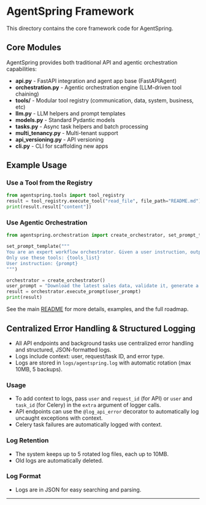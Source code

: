 # AgentSpring Framework

This directory contains the core framework code for AgentSpring.

## Core Modules
AgentSpring provides both traditional API and agentic orchestration capabilities:
- **api.py** - FastAPI integration and agent app base (FastAPIAgent)
- **orchestration.py** - Agentic orchestration engine (LLM-driven tool chaining)
- **tools/** - Modular tool registry (communication, data, system, business, etc)
- **llm.py** - LLM helpers and prompt templates
- **models.py** - Standard Pydantic models
- **tasks.py** - Async task helpers and batch processing
- **multi_tenancy.py** - Multi-tenant support
- **api_versioning.py** - API versioning
- **cli.py** - CLI for scaffolding new apps

## Example Usage

### Use a Tool from the Registry
```python
from agentspring.tools import tool_registry
result = tool_registry.execute_tool("read_file", file_path="README.md")
print(result.result["content"])
```

### Use Agentic Orchestration
```python
from agentspring.orchestration import create_orchestrator, set_prompt_template

set_prompt_template("""
You are an expert workflow orchestrator. Given a user instruction, output a JSON list of tool steps.
Only use these tools: {tools_list}
User instruction: {prompt}
""")

orchestrator = create_orchestrator()
user_prompt = "Download the latest sales data, validate it, generate a report, and notify analytics."
result = orchestrator.execute_prompt(user_prompt)
print(result)
```

See the main [README](../README.md) for more details, examples, and the full roadmap. 

## Centralized Error Handling & Structured Logging

- All API endpoints and background tasks use centralized error handling and structured, JSON-formatted logs.
- Logs include context: user, request/task ID, and error type.
- Logs are stored in `logs/agentspring.log` with automatic rotation (max 10MB, 5 backups).

### Usage
- To add context to logs, pass `user` and `request_id` (for API) or `user` and `task_id` (for Celery) in the `extra` argument of logger calls.
- API endpoints can use the `@log_api_error` decorator to automatically log uncaught exceptions with context.
- Celery task failures are automatically logged with context.

### Log Retention
- The system keeps up to 5 rotated log files, each up to 10MB.
- Old logs are automatically deleted.

### Log Format
- Logs are in JSON for easy searching and parsing.

--- 